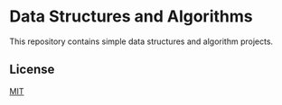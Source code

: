 # Data Structures and Algorithms

This repository contains simple data structures and algorithm projects.

## License

[MIT](https://choosealicense.com/licenses/mit/)
